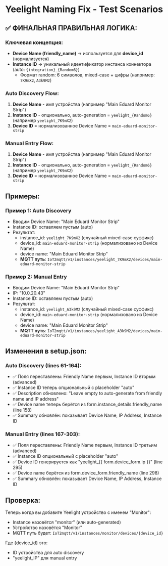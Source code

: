 # Yeelight Naming Fix - Test Scenarios

## ✅ ФИНАЛЬНАЯ ПРАВИЛЬНАЯ ЛОГИКА:

### Ключевая концепция:
- **Device Name (friendly_name)** → используется для **device_id** (нормализуется)
- **Instance ID** → уникальный идентификатор инстанса коннектора (auto: `{integration}_{Random6}`)
  - Формат random: 6 символов, mixed-case + цифры (например: `7K9mX2`, `A3k9M2`)

### Auto Discovery Flow:
1. **Device Name** - имя устройства (например "Main Eduard Monitor Strip")
2. **Instance ID** - опционально, auto-generation = `yeelight_{Random6}` (например `yeelight_7K9mX2`)
3. **Device ID** = нормализованное Device Name = `main-eduard-monitor-strip`

### Manual Entry Flow:
1. **Device Name** - имя устройства (например "Main Eduard Monitor Strip")
2. **Instance ID** - опционально, auto-generation = `yeelight_{Random6}` (например `yeelight_7K9mX2`)
3. **Device ID** = нормализованное Device Name = `main-eduard-monitor-strip`

## Примеры:

### Пример 1: Auto Discovery
- Вводим Device Name: "Main Eduard Monitor Strip"
- Instance ID: оставляем пустым (auto)
- Результат:
  - instance_id: `yeelight_7K9mX2` (случайный mixed-case суффикс)
  - device_id: `main-eduard-monitor-strip` (нормализовано из Device Name)
  - device name: "Main Eduard Monitor Strip"
  - **MQTT путь**: `IoT2mqtt/v1/instances/yeelight_7K9mX2/devices/main-eduard-monitor-strip`

### Пример 2: Manual Entry
- Вводим Device Name: "Main Eduard Monitor Strip"
- IP: "10.0.20.43"
- Instance ID: оставляем пустым (auto)
- Результат:
  - instance_id: `yeelight_A3k9M2` (случайный mixed-case суффикс)
  - device_id: `main-eduard-monitor-strip` (нормализовано из Device Name)
  - device name: "Main Eduard Monitor Strip"
  - **MQTT путь**: `IoT2mqtt/v1/instances/yeelight_A3k9M2/devices/main-eduard-monitor-strip`

## Изменения в setup.json:

### Auto Discovery (lines 61-164):
- ✅ Поля переставлены: Friendly Name первым, Instance ID вторым (advanced)
- ✅ Instance ID теперь опциональный с placeholder "auto"
- ✅ Description обновлено: "Leave empty to auto-generate from friendly name and IP address"
- ✅ Device name теперь берётся из form.instance_details.friendly_name (line 158)
- ✅ Summary обновлён: показывает Device Name, IP Address, Instance ID

### Manual Entry (lines 167-303):
- ✅ Поля переставлены: Friendly Name первым, Instance ID третьим (advanced)
- ✅ Instance ID опциональный с placeholder "auto"
- ✅ Device ID генерируется как "yeelight_{{ form.device_form.ip }}" (line 295)
- ✅ Device name берётся из form.device_form.friendly_name (line 298)
- ✅ Summary обновлён: показывает Device Name, IP Address, Instance ID

## Проверка:

Теперь когда вы добавите Yeelight устройство с именем "Monitor":
- Instance назовётся "monitor" (или auto-generated)
- Устройство назовётся "Monitor"
- MQTT путь будет: `IoT2mqtt/v1/instances/monitor/devices/{device_id}`

Где {device_id} это:
- ID устройства для auto discovery
- "yeelight_IP" для manual entry
